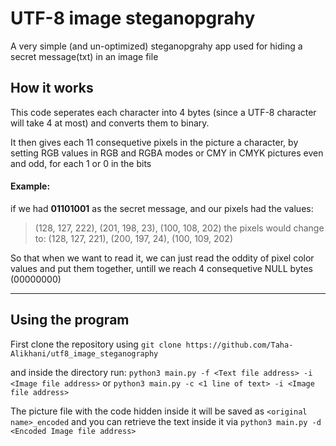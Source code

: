 
# UTF-8 image steganopgrahy

A very simple (and un-optimized) steganopgrahy app used for hiding a secret message(txt)
in an image file



## How it works

This code seperates each character into 4 bytes (since a UTF-8 character will take 4 at most)
and converts them to binary.

It then gives each 11 consequetive pixels in the picture a character, by setting RGB values in RGB and RGBA modes or CMY in CMYK pictures even and odd, for each 1 or 0 in the bits

#### Example:
if we had **01101001** as the secret message, and our pixels had the values:
>(128, 127, 222), (201, 198, 23), (100, 108, 202)
the pixels would change to:
>(128, 127, 221), (200, 197, 24), (100, 109, 202)

So that when we want to read it, we can just read the oddity of pixel color values and put them together, untill we reach 4 consequetive NULL bytes (00000000)


****
## Using the program
First clone the repository using `git clone https://github.com/Taha-Alikhani/utf8_image_steganography`

and inside the directory run:
`python3 main.py -f <Text file address> -i <Image file address>`
or 
`python3 main.py -c <1 line of text> -i <Image file address>`

The picture file with the code hidden inside it will be saved as `<original name>_encoded`
and you can retrieve the text inside it via 
`python3 main.py -d <Encoded Image file address>`
